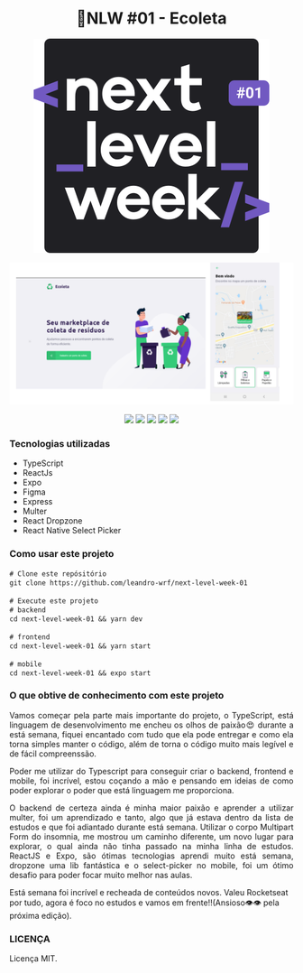 <h1 align="center"> 🚀NLW #01 - Ecoleta</h1>

<p align="center">
  <img src="images/nextlevelweek.svg" />
</p>

<p align="center">
  <img src="images/github-04.png" />
</p>

<p align="center">
  <img 
    src="https://img.shields.io/badge/language-Typescript-%231d1d1d?style=for-the-badge"
  />
  <img 
    src="https://img.shields.io/badge/server-Nodejs-%231d1d1d?style=for-the-badge"
  />
  <img 
    src="https://img.shields.io/badge/web-ReactJS-%231d1d1d?style=for-the-badge"
  />
  <img 
    src="https://img.shields.io/badge/mobile-EXPO-%231d1d1d?style=for-the-badge"
  />
  <img src="https://img.shields.io/badge/LICENSE-MIT-%231d1d1d?style=for-the-badge" />
</p>

<h3>Tecnologias utilizadas</h3>

<ul>
  <li>TypeScript</li>
  <li>ReactJs</li>
  <li>Expo</li>
  <li>Figma</li>
  <li>Express</li>
  <li>Multer</li>
  <li>React Dropzone</li>
  <li>React Native Select Picker</li>
</ul>

<h3>Como usar este projeto</h3>

    # Clone este repósitório
    git clone https://github.com/leandro-wrf/next-level-week-01

    # Execute este projeto
    # backend
    cd next-level-week-01 && yarn dev

    # frontend
    cd next-level-week-01 && yarn start

    # mobile
    cd next-level-week-01 && expo start

<h3>O que obtive de conhecimento com este projeto</h3>

<p align="justify">
  Vamos começar pela parte mais importante do projeto, o TypeScript, está linguagem de desenvolvimento me encheu os olhos de paixão😍 durante a está semana, fiquei encantado com tudo que ela pode entregar e como ela torna simples manter o código, além de torna o código muito mais legível e de fácil compreenssão.
</p>
<p align="justify">
  Poder me utilizar do Typescript para conseguir criar o backend, frontend e mobile, foi incrível, estou coçando a mão e pensando em ideias de como poder explorar o poder que está linguagem me proporciona.
</p>

<p align="justify">
  O backend de certeza ainda é minha maior paixão e aprender a utilizar multer, foi um aprendizado e tanto, algo que já estava dentro da lista de estudos e que foi adiantado durante está semana. Utilizar o corpo Multipart Form do insomnia, me mostrou um caminho diferente, um novo lugar para explorar, o qual ainda não tinha passado na minha linha de estudos.
  ReactJS e Expo, são ótimas tecnologias aprendi muito está semana, dropzone uma lib fantástica e o select-picker no mobile, foi um ótimo desafio para poder focar muito melhor nas aulas.
</p>

<p>
  Está semana foi incrível e recheada de conteúdos novos. Valeu Rocketseat por tudo, agora é foco no estudos e vamos em frente!!(Ansioso👁👁 pela próxima edição).
</p>

<h3>LICENÇA</h3>

<p>Licença MIT.</p>